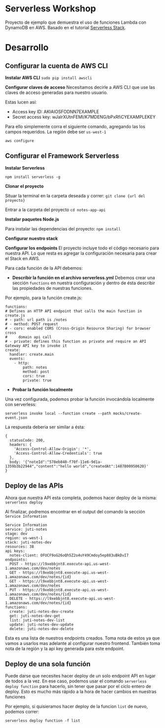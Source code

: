 # Serverless Workshop

Proyecto de ejemplo que demuestra el uso de funciones Lambda con DynamoDB en AWS. Basado en el tutorial [Serverless Stack](http://serverless-stack.com).

# Desarrollo

## Configurar la cuenta de AWS CLI

**Instalar AWS CLI**
`sudo pip install awscli`

**Configurar claves de acceso**
  Necesitamos decirle a AWS CLI que use las claves de acceso generadas para nuestro usuario.

  Estas lucen así:
  - Access key ID: AKIAIOSFODNN7EXAMPLE
  - Secret access key: wJalrXUtnFEMI/K7MDENG/bPxRfiCYEXAMPLEKEY

  Para ello simplemente corra el siguiente comando, agregando las los campos requeridos. La región debe ser `us-west-1`
  
  `aws configure`

## Configurar el Framework Serverless

  **Instalar Serverless**

  `npm install serverless -g`

  **Clonar el proyecto**

  Situar la terminal en la carpeta deseada y correr:
  `git clone {url del proyecto}`

  Entrar a la carpeta del proyecto
  `cd notes-app-api`

  **Instalar paquetes Node.js**

  Para instalar las dependencias del proyecto:
  `npm install`

  **Configurar nuestro stack**

  **Configurar los endpoints**
  El proyecto incluye todo el código necesario para nuestra API. Lo que resta es agregar la configuración necesaria para crear el Stack en AWS.

  Para cada función de la API debemos:

  - **Describir la función en el archivo serverless.yml**
  Debemos crear una sección `functions` en nuestra configuración y dentro de ésta describir las propiedades de nuestras funciones.

  Por ejemplo, para la función create.js:

  ```
  functions:
  # Defines an HTTP API endpoint that calls the main function in create.js
  # - path: url path is /notes
  # - method: POST request
  # - cors: enabled CORS (Cross-Origin Resource Sharing) for browser cross
  #     domain api call
  # - private: defines this function as private and require an API Gateway API key to invoke it
  create:
    handler: create.main
    events:
      - http:
          path: notes
          method: post
          cors: true
          private: true
  ```

  - **Probar la función localmente**

  Una vez configurada, podemos probar la función invocándola localmente con serverless:

  `serverless invoke local --function create --path mocks/create-event.json`

  La respuesta deberia ser similar a ésta:

  ```
  {
    statusCode: 200,
    headers: {
      'Access-Control-Allow-Origin': '*',
      'Access-Control-Allow-Credentials': true
    },
    body: '{"noteId":"578eb840-f70f-11e6-9d1a-1359b3b22944","content":"hello world","createdAt":1487800950620}'
  }
  ```

## Deploy de las APIs

Ahora que nuestra API esta completa, podemos hacer deploy de la misma:
`serverless deploy`

Al finalizar, podremos encontrar en el output del comando la sección `Service Information`

```
Service Information
service: juti-notes
stage: dev
region: us-west-1
stack: juti-notes-dev
resources: 38
api keys:
  notes-client: OFUCF9oG26oQh5Z2o4uY49Cmdoy5ep883uBkDvI7
endpoints:
  POST - https://l9xebbjnt8.execute-api.us-west-1.amazonaws.com/dev/notes
  GET - https://l9xebbjnt8.execute-api.us-west-1.amazonaws.com/dev/notes/{id}
  GET - https://l9xebbjnt8.execute-api.us-west-1.amazonaws.com/dev/notes
  PUT - https://l9xebbjnt8.execute-api.us-west-1.amazonaws.com/dev/notes/{id}
  DELETE - https://l9xebbjnt8.execute-api.us-west-1.amazonaws.com/dev/notes/{id}
functions:
  create: juti-notes-dev-create
  get: juti-notes-dev-get
  list: juti-notes-dev-list
  update: juti-notes-dev-update
  delete: juti-notes-dev-delete
```

Esta es una lista de nuestros endpoints creados. Toma nota de estos ya que vamos a usarlos mas adelante al configurar nuestro frontend.
También toma nota de la región y la api key generada para este endpoint.

## Deploy de una sola función
Puede darse que necesites hacer deploy de un solo endpoint API en lugar de todos a la vez.
En ese caso, podemos usar el comando `serverless deploy function` para hacerlo, sin tener que pasar por el ciclo entero de deploy. Esto es mucho más rápido a la hora de hacer cambios en nuestras funciones

Por ejemplo, si quisieramos hacer deploy de la funcion `list` de nuevo, podemos correr:

`serverless deploy function -f list`